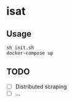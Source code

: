 # isat

## Usage

```
sh init.sh
docker-compose up
```

## TODO
* [ ] Distributed scraping
* [ ] ...
